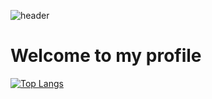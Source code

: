![header](https://capsule-render.vercel.app/api?type=wave&color=gradient&height=150&section=header&fontSize=65)

# Welcome to my profile

[![Top Langs](https://github-readme-stats.vercel.app/api/top-langs/?username=Loeka1234)](https://github.com/anuraghazra/github-readme-stats)

<!--
**Loeka1234/Loeka1234** is a ✨ _special_ ✨ repository because its `README.md` (this file) appears on your GitHub profile.

Here are some ideas to get you started:

- 🔭 I’m currently working on ...
- 🌱 I’m currently learning ...
- 👯 I’m looking to collaborate on ...
- 🤔 I’m looking for help with ...
- 💬 Ask me about ...
- 📫 How to reach me: ...
- 😄 Pronouns: ...
- ⚡ Fun fact: ...
-->
